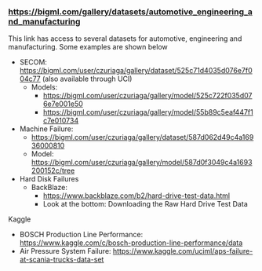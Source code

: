 ### https://bigml.com/gallery/datasets/automotive_engineering_and_manufacturing

This link has access to several datasets for automotive, engineering and manufacturing. Some examples are shown below

* SECOM: https://bigml.com/user/czuriaga/gallery/dataset/525c71d4035d076e7f004c77 (also available through UCI)
    - Models: 
        * https://bigml.com/user/czuriaga/gallery/model/525c722f035d076e7e001e50
        * https://bigml.com/user/czuriaga/gallery/model/55b89c5eaf447f1c7e010734
* Machine Failure: 
    - https://bigml.com/user/czuriaga/gallery/dataset/587d062d49c4a16936000810
    - Model: https://bigml.com/user/czuriaga/gallery/model/587d0f3049c4a1693200152c/tree
* Hard Disk Failures
    - BackBlaze: 
        - https://www.backblaze.com/b2/hard-drive-test-data.html
        - Look at the bottom: Downloading the Raw Hard Drive Test Data
    
    
Kaggle

* BOSCH Production Line Performance: https://www.kaggle.com/c/bosch-production-line-performance/data
* Air Pressure System Failure: https://www.kaggle.com/uciml/aps-failure-at-scania-trucks-data-set



